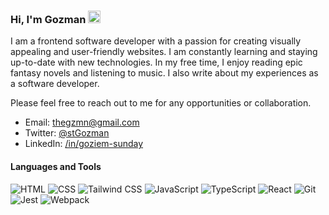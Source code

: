 ### Hi, I'm Gozman <img src="https://media.giphy.com/media/hvRJCLFzcasrR4ia7z/giphy.gif" width="20px"/>

I am a frontend software developer with a passion for creating visually appealing and user-friendly websites. I am constantly learning and staying up-to-date with new technologies. In my free time, I enjoy reading epic fantasy novels and listening to music. I also write about my experiences as a software developer.

Please feel free to reach out to me for any opportunities or collaboration.

- Email: thegzmn@gmail.com
- Twitter: <a href="https://twitter.com/stGozman" target=_blank>@stGozman</a>
- LinkedIn: <a href="https://linkedin.com/in/goziem-sunday-a9990a202/" target=_blank>/in/goziem-sunday</a>

#### Languages and Tools

<div align="">
  <img alt="HTML" src="https://img.shields.io/badge/HTML-E34F26?logo=html5&logoColor=white&style=flat"/>
  <img alt="CSS" src="https://img.shields.io/badge/CSS-1572B6?logo=css3&logoColor=white&style=flat"/>
  <img alt="Tailwind CSS" src="https://img.shields.io/badge/TailwindCSS-06B6D4?logo=tailwind-css&logoColor=white&style=flat"/>
  <img alt="JavaScript" src="https://img.shields.io/badge/JavaScript-F7DF1E?logo=javascript&logoColor=black&style=flat"/>
  <img alt="TypeScript" src="https://img.shields.io/badge/TypeScript-3178C6?logo=typescript&logoColor=white&style=flat"/>
  <img alt="React" src="https://img.shields.io/badge/React-61DAFB?logo=react&logoColor=black&style=flat"/>
  <img alt="Git" src="https://img.shields.io/badge/Git-F05032?logo=git&logoColor=white&style=flat"/>
  <img alt="Jest" src="https://img.shields.io/badge/Jest-C21325?logo=jest&logoColor=white&style=flat"/>
  <img alt="Webpack" src="https://img.shields.io/badge/Webpack-8DD6F9?logo=webpack&logoColor=black&style=flat"/>
</div>


<!-- COMMENTED OUT
<h2 align="left">Statistics</h2>
<div align="center">
  <img align="center" src="https://github-readme-stats.vercel.app/api?username=xGoziem&show_icons=true&locale=en&theme=highcontrast&hide_border=false&include_all_commits=false&count_private=false" alt="xGoziem"/>
</div>
<br>
<div align="center">
  <img align="center" src="https://github-readme-stats.vercel.app/api/top-langs?username=xGoziem&show_icons=true&locale=en&layout=compact&theme=highcontrast&hide_border=false&include_all_commits=true&count_private=false" alt="xGoziem"/>
</div>

<h2 align="left"></h2>
<div align="center">
  <img src="https://visitcount.itsvg.in/api?id=xGoziem&icon=1&color=8" alt="xGoziem"/>
</div>
<div id="badges" align="left">
  <a href="https://twitter.com/stGozman" target="_blank">
    <img src="https://img.shields.io/badge/Twitter-%231DA1F2.svg?logo=Twitter&logoColor=white" alt="Twitter Badge"/></a>
  <a href="https://www.linkedin.com/in/goziem-sunday-a9990a202/" target="_blank">
    <img src="https://img.shields.io/badge/LinkedIn-%230077B5.svg?logo=linkedin&logoColor=white" alt="LinkedIn Badge"/>
  </a>
</div>

<h2 align="left">More About Me</h2>

- 🌱 I’m currently learning **JavaScript with [The Odin Project](https://www.theodinproject.com/)**.
- 👀 I’m interested in **Open Source Projects** and **Technical Writing**.
- 📫 Reach out to me on **[Twitter](https://twitter.com/stGozman)** or send an email to **thegzmn@gmail.com**.
- ⚡ Fun fact: I love reading epic fantasy books. Also addicted to really good music.
-->

